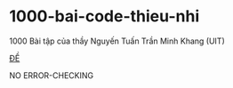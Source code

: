 # 1000-bai-code-thieu-nhi
1000 Bài tập của thầy Nguyến Tuấn Trần Minh Khang (UIT)

[ĐỀ](UIT_1000.pdf)

NO ERROR-CHECKING